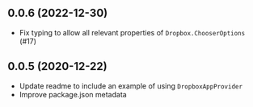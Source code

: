 <a name="0.0.6"></a>

## 0.0.6 (2022-12-30)

- Fix typing to allow all relevant properties of `Dropbox.ChooserOptions` (#17)

<a name="0.0.5"></a>

## 0.0.5 (2020-12-22)

- Update readme to include an example of using `DropboxAppProvider`
- Improve package.json metadata
